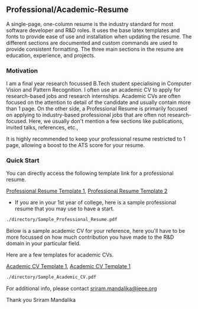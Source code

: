 ## Professional/Academic-Resume

A single-page, one-column resume is the industry standard for most software developer and R&D roles. It uses the base latex templates and fonts to provide ease of use and installation when updating the resume. The different sections are documented and custom commands are used to provide consistent formatting. The three main sections in the resume are education, experience, and projects.

### Motivation

I am a final year research focussed B.Tech student specialising in Computer Vision and Pattern Recognition. I often use an academic CV to apply for research-based jobs and research internships. Academic CVs are often focused on the attention to detail of the candidate and usually contain more than 1 page. On the other side, a Professional Resume is primarily focused on applying to industry-based professional jobs that are often not research-focused. Here, we usually don't mention a few sections like publications, invited talks, references, etc., 

It is highly recommended to keep your professional resume restricted to 1 page, allowing a boost to the ATS score for your resume. 

### Quick Start

You can directly access the following template link for a professional resume.

[Professional Resume Template 1](https://www.overleaf.com/latex/templates/software-engineer-resume/gqxmqsvsbdjf), [Professional Resume Template 2](https://www.overleaf.com/latex/templates/faangpath-simple-template/npsfpdqnxmbc)

* If you are in your 1st year of college, here is a sample professional resume that you may use to have a start.

```sh
./directory/Sample_Professional_Resume.pdf
```
Below is a sample academic CV for your reference, here you'll have to be more focussed on how much contribution you have made to the R&D domain in your particular field.

Here are a few templates for academic CVs.

[Academic CV Template 1](https://www.overleaf.com/latex/templates/academic-cv-template/xykxmjmkxxjm), [Academic CV Template 1](https://www.overleaf.com/latex/templates/simple-academic-cv-and-cover-letter/jcbnpttqffzm)

```sh
./directory/Sample_Academic_CV.pdf
```



For additional info, please contact sriram.mandalika@ieee.org

Thank you
Sriram Mandalika
